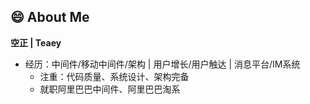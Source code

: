 ## 😄 About Me
<strong> 空正 | Teaey </strong>

- 经历：中间件/移动中间件/架构 | 用户增长/用户触达 | 消息平台/IM系统
  - 注重：代码质量、系统设计、架构完备
  - 就职阿里巴巴中间件、阿里巴巴淘系


<!--
**teaey/teaey** is a ✨ _special_ ✨ repository because its `README.md` (this file) appears on your GitHub profile.

Here are some ideas to get you started:

- 🔭 I’m currently working on ...
- 🌱 I’m currently learning ...
- 👯 I’m looking to collaborate on ...
- 🤔 I’m looking for help with ...
- 💬 Ask me about ...
- 📫 How to reach me: ...
- 😄 Pronouns: ...
- ⚡ Fun fact: ...
-->
